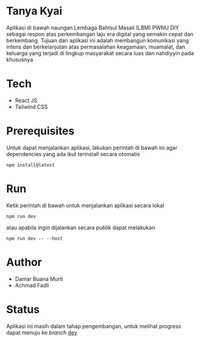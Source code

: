 # Tanya Kyai
Aplikasi di bawah naungan Lembaga Bahtsul Masail (LBM) PWNU DIY sebagai respon atas perkembangan laju era digital yang semakin cepat dan berkembang. Tujuan dari aplikasi ini adalah membangun komunikasi yang intens dan berkelanjutan atas permasalahan keagamaan, muamalat, dan keluarga yang terjadi di lingkup masyarakat secara luas dan nahdiyyin pada khususnya
# Tech
- React JS
- Tailwind CSS
# Prerequisites
Untuk dapat menjalankan aplikasi, lakukan perintah di bawah ini agar dependencies yang ada ikut terinstall secara otomatis
```
npm install@latest
```
# Run
Ketik perintah di bawah untuk menjalankan aplikasi secara lokal
```
npm run dev
```
atau apabila ingin dijalankan secara publik dapat melakukan
```
npm run dev -- --host
```
# Author
- Damar Buana Murti
- Achmad Fadli
# Status
Aplikasi ini masih dalam tahap pengembangan, untuk melihat progress dapat menuju ke *branch* [dev](../../dev)
